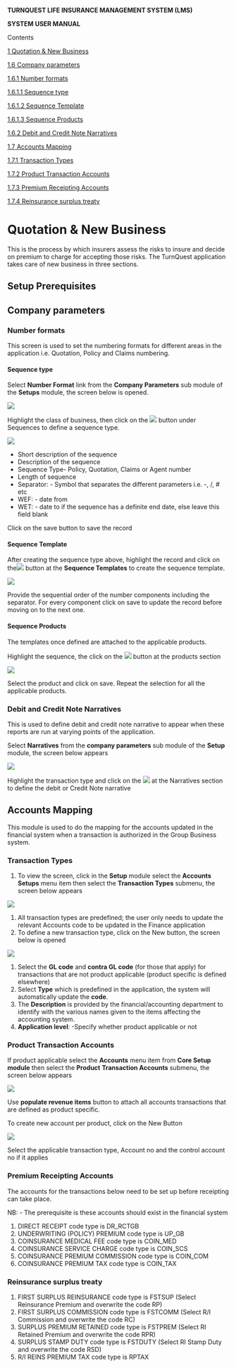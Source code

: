 **TURNQUEST LIFE INSURANCE MANAGEMENT SYSTEM (LMS)**

**SYSTEM USER MANUAL**

Contents

[1 Quotation & New Business](#quotation--new-business)

[1.6 Company parameters](#company-parameters)

[1.6.1 Number formats](#number-formats)

[1.6.1.1 Sequence type](#sequence-type)

[1.6.1.2 Sequence Template](#sequence-template)

[1.6.1.3 Sequence Products](#sequence-products)

[1.6.2 Debit and Credit Note Narratives](#debit-and-credit-note-narratives)

[1.7 Accounts Mapping](#accounts-mapping)

[1.7.1 Transaction Types](#transaction-types)

[1.7.2 Product Transaction Accounts](#product-transaction-accounts)

[1.7.3 Premium Receipting Accounts](#premium-receipting-accounts)

[1.7.4 Reinsurance surplus treaty](#reinsurance-surplus-treaty)

# Quotation & New Business

This is the process by which insurers assess the risks to insure and decide on premium to charge for accepting those risks. The TurnQuest application takes care of new business in three sections.

## Setup Prerequisites

## Company parameters

### Number formats

This screen is used to set the numbering formats for different areas in the application i.e. Quotation, Policy and Claims numbering.

#### Sequence type

Select **Number Format** link from the **Company Parameters** sub module of the **Setups** module, the screen below is opened.

![](media/424924781e9bd1078bd1f1d8c72ceaaf.png)

Highlight the class of business, then click on the ![](media/4f2eee20658e219214ebfe209660d87f.png) button under Sequences to define a sequence type.

![](media/035ede8a186d23adcd0577e22597df24.png)

-   Short description of the sequence
-   Description of the sequence
-   Sequence Type- Policy, Quotation, Claims or Agent number
-   Length of sequence
-   Separator: - Symbol that separates the different parameters i.e. -, /, \# etc
-   WEF: - date from
-   WET: - date to if the sequence has a definite end date, else leave this field blank

Click on the save button to save the record

#### Sequence Template

After creating the sequence type above, highlight the record and click on the![](media/463292879c3e4ed0c850ad207df1d923.png) button at the **Sequence Templates** to create the sequence template.

![](media/4254379b0dccd81932a83cadfb3c51bb.png)

Provide the sequential order of the number components including the separator. For every component click on save to update the record before moving on to the next one.

#### Sequence Products

The templates once defined are attached to the applicable products.

Highlight the sequence, the click on the ![](media/463292879c3e4ed0c850ad207df1d923.png) button at the products section

![](media/5fe08c5dd029cd3e47d94ce103bd9c76.png)

Select the product and click on save. Repeat the selection for all the applicable products.

### Debit and Credit Note Narratives

This is used to define debit and credit note narrative to appear when these reports are run at varying points of the application.

Select **Narratives** from the **company parameters** sub module of the **Setup** module, the screen below appears

![](media/44ca388dd53f52ff773cb0c407a63730.png)

Highlight the transaction type and click on the ![](media/698fed03b08b2850c3191fabfb6f1c0c.png) at the Narratives section to define the debit or Credit Note narrative

## Accounts Mapping

This module is used to do the mapping for the accounts updated in the financial system when a transaction is authorized in the Group Business system.

### Transaction Types

1.  To view the screen, click in the **Setup** module select the **Accounts Setups** menu item then select the **Transaction Types** submenu, the screen below appears

![](media/395a115c72e21b051807727dcd8fa132.png)

1.  All transaction types are predefined; the user only needs to update the relevant Accounts code to be updated in the Finance application
2.  To define a new transaction type, click on the New button, the screen below is opened

![](media/3ee62c408f906d4af397439a7b1b6606.png)

1.  Select the **GL code** and **contra GL code** (for those that apply) for transactions that are not product applicable (product specific is defined elsewhere)
2.  Select **Type** which is predefined in the application, the system will automatically update the **code**.
3.  The **Description** is provided by the financial/accounting department to identify with the various names given to the items affecting the accounting system.
4.  **Application level**: -Specify whether product applicable or not

### Product Transaction Accounts

If product applicable select the **Accounts** menu item from **Core Setup module** then select the **Product** **Transaction Accounts** submenu, the screen below appears

![](media/e7ddaf69df892f4baa54b52b8dcc3ad7.png)

Use **populate revenue items** button to attach all accounts transactions that are defined as product specific.

To create new account per product, click on the New Button

![](media/b9dc9b395ef890f7ce80de3bc76049c2.png)

Select the applicable transaction type, Account no and the control account no if it applies

### Premium Receipting Accounts

The accounts for the transactions below need to be set up before receipting can take place.

NB: - The prerequisite is these accounts should exist in the financial system

1.  DIRECT RECEIPT code type is DR_RCTGB
2.  UNDERWRITING (POLICY) PREMIUM code type is UP_GB
3.  COINSURANCE MEDICAL FEE code type is COIN_MED
4.  COINSURANCE SERVICE CHARGE code type is COIN_SCS
5.  COINSURANCE PREMIUM COMMISSION code type is COIN_COM
6.  COINSURANCE PREMIUM TAX code type is COIN_TAX

### Reinsurance surplus treaty

1.  FIRST SURPLUS REINSURANCE code type is FSTSUP (Select Reinsurance Premium and overwrite the code RP)
2.  FIRST SURPLUS COMMISSION code type is FSTCOMM (Select R/I Commission and overwrite the code RC)
3.  SURPLUS PREMIUM RETAINED code type is FSTPREM (Select RI Retained Premium and overwrite the code RPR)
4.  SURPLUS STAMP DUTY code type is FSTDUTY (Select RI Stamp Duty and overwrite the code RSD)
5.  R/I REINS PREMIUM TAX code type is RPTAX
